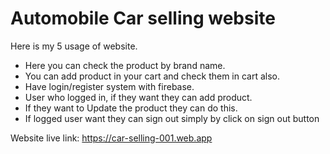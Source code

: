 # Automobile Car selling website
Here is my 5 usage of website. 

- Here you can check the product by brand name. 
- You can add product in your cart and check them in cart also. 
- Have login/register system with firebase.
- User who logged in, if they want they can add product.
- If they want to Update the product they can do this.
- If logged user want they can sign out simply by click on sign out button

Website live link: https://car-selling-001.web.app